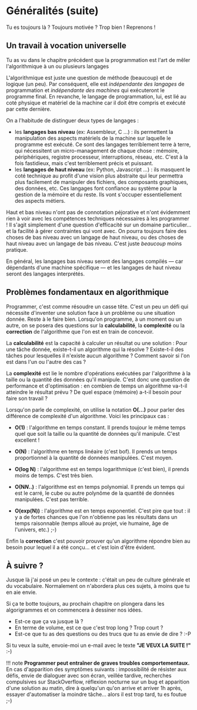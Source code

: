 ﻿Généralités (suite)
===================

Tu es toujours là ? Toujours motivée ? Trop bien ! Reprenons ! 


Un travail à vocation universelle
---------------------------------

Tu as vu dans le chapitre précédent que la programmation est l'art de mêler l'algorithmique à un ou plusieurs langages

L'algorithmique est juste une question de méthode (beaucoup) et de logique (un peu). Par conséquent, elle est _indépendante des langages_ de programmation et _indépendante des machines_ qui exécuteront le programme final. En revanche, le langage de programmation, lui, est lié au coté physique et matériel de la machine car il doit être compris et exécuté par cette dernière.

On a l'habitude de distinguer deux types de langages : 

* les __langages bas niveau__ (ex: Assembleur, C ...) : ils permettent la manipulation des aspects matériels de la machine sur laquelle le programme est exécuté. Ce sont des langages terriblement terre à terre, qui nécessitent un micro-management de chaque chose : mémoire, périphériques, registre processeur, interruptions, réseau, etc. C'est à la fois fastidieux, mais c'est terriblement précis et puissant.
* les __langages de haut niveau__ (ex: Python, Javascript ...) : ils masquent le coté technique au profit d'une vision plus abstraite qui leur permettra plus facilement de manipuler des fichiers, des composants graphiques, des données, etc. Ces langages font confiance au système pour la gestion de la mémoire et du reste. Ils vont s'occuper essentiellement des aspects métiers.

Haut et bas niveau n'ont pas de connotation péjorative et n'ont évidemment rien à voir avec les compétences techniques nécessaires à les programmer ! Il s'agit simplement d'une question d'efficacité sur un domaine particulier... et la facilité à gérer contraintes qui vont avec. On pourra toujours faire des choses de bas niveau avec un langage de haut niveau, ou des choses de haut niveau avec un langage de bas niveau. C'est juste _beaucoup_ moins pratique.

En général, les langages bas niveau seront des langages compilés &mdash; car dépendants d'une machine spécifique &mdash; et les langages de haut niveau seront des langages interprétés. 


Problèmes fondamentaux en algorithmique
---------------------------------------

Programmer, c'est comme résoudre un casse tête. C'est un peu un défi qui nécessite d'inventer une solution face à un problème ou une situation donnée. Reste à le faire bien. Lorsqu'on programme, à un moment ou un autre, on se posera des questions sur la __calculabilité__, la __complexité__ ou la __correction__ de l'algorithme que l'on est en train de concevoir.

La __calculabilité__ est la capacité à calculer un résultat ou une solution : Pour une tâche donnée, existe-t-il un algorithme qui la résolve ? Existe-t-il des tâches pour lesquelles il n'existe aucun algorithme ? Comment savoir si l'on est dans l'un ou l'autre des cas ?

La __complexité__ est lie le nombre d'opérations exécutées par l'algorithme à la taille ou la quantité des données qu'il manipule. C'est donc une question de performance et d'optimisation : en combien de temps un algorithme va-t-il atteindre le résultat prévu ? De quel espace (mémoire) a-t-il besoin pour faire son travail ? 

Lorsqu'on parle de complexité, on utilise la notation __O(...)__ pour parler des différence de complexité d'un algorithme. Voici les principaux cas :

* __O(1)__ : l'algorithme en temps constant. Il prends toujour le même temps quel que soit la taille ou la quantité de données qu'il manipule. C'est excellent !

* __O(N)__ : l'algorithme en temps linéaire (c'est bof). Il prends un temps proportionnel à la quantité de données manipulées. C'est moyen.

* __O(log N)__ : l'algorithme est en temps logarithmique (c'est bien), il prends moins de temps. C'est très bien.

* __O(N*N*..)__ : l'algorithme est en temps polynomial. Il prends un temps qui est le carré, le cube ou autre polynôme de la quantité de données manipulées. C'est pas terrible.

* __O(exp(N))__ : l'algorithme est en temps exponentiel. C'est pire que tout : il y a de fortes chances que l'on n'obtienne pas les résultats dans un temps raisonnable (temps alloué au projet, vie humaine, âge de l'univers, etc.) ;-)



Enfin la __correction__ c'est pouvoir prouver qu'un algorithme répondre bien au besoin pour lequel il a été conçu... et c'est loin d'être évident.


À suivre ?
----------

Jusque là j'ai posé un peu le contexte : c'était un peu de culture générale et du vocabulaire. Normalement on n'abordera plus ces sujets, à moins que tu en aie envie.

Si ça te botte toujours, au prochain chapitre on plongera dans les algorigrammes et on commencera à dessiner nos idées.

- Est-ce que ça va jusque là ? 
- En terme de volume, est ce que c'est trop long ? Trop court ?
- Est-ce que tu as des questions ou des trucs que tu as envie de dire ? :-P

Si tu veux la suite, envoie-moi un e-mail avec le texte __"JE VEUX LA SUITE !"__ :-)



!!! note
    __Programmer peut entraîner de graves troubles comportementaux.__
    En cas d'apparition des symptômes suivants : impossibilité de résister aux défis, envie de dialoguer avec son écran, veillée tardive, recherches compulsives sur StackOverflow, réflexion nocturne sur un bug et apparition d'une solution au matin, dire à quelqu'un qu'on arrive et arriver 1h après, essayer d'automatiser la moindre tâche... alors il est trop tard, tu es foutue ;-)

